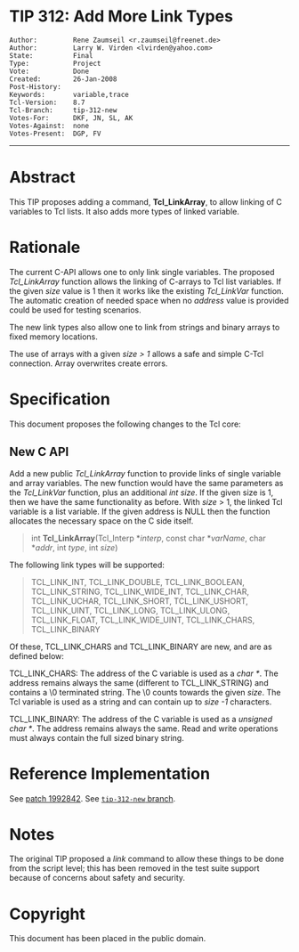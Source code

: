 # TIP 312: Add More Link Types
	Author:         Rene Zaumseil <r.zaumseil@freenet.de>
	Author:         Larry W. Virden <lvirden@yahoo.com>
	State:          Final
	Type:           Project
	Vote:           Done
	Created:        26-Jan-2008
	Post-History:   
	Keywords:       variable,trace
	Tcl-Version:    8.7
	Tcl-Branch:     tip-312-new
	Votes-For:      DKF, JN, SL, AK
	Votes-Against:  none
	Votes-Present:  DGP, FV
-----

# Abstract

This TIP proposes adding a command, **Tcl\_LinkArray**, to allow linking of C
variables to Tcl lists. It also adds more types of linked variable.

# Rationale

The current C-API allows one to only link single variables. The proposed
_Tcl\_LinkArray_ function allows the linking of C-arrays to Tcl list
variables. If the given _size_ value is 1 then it works like the existing
_Tcl\_LinkVar_ function. The automatic creation of needed space when no
_address_ value is provided could be used for testing scenarios.

The new link types also allow one to link from strings and binary arrays to
fixed memory locations.

The use of arrays with a given _size > 1_ allows a safe and simple C-Tcl
connection. Array overwrites create errors.

# Specification

This document proposes the following changes to the Tcl core:

## New C API

Add a new public _Tcl\_LinkArray_ function to provide links of single
variable and array variables. The new function would have the same parameters
as the _Tcl\_LinkVar_ function, plus an additional _int size_. If the given
size is 1, then we have the same functionality as before. With _size_ > 1,
the linked Tcl variable is a list variable. If the given address is NULL then
the function allocates the necessary space on the C side itself.

 > int **Tcl\_LinkArray**\(Tcl\_Interp \*_interp_, const char \*_varName_,
   char \*_addr_, int _type_, int _size_\)

The following link types will be supported:

 > TCL\_LINK\_INT, TCL\_LINK\_DOUBLE, TCL\_LINK\_BOOLEAN, TCL\_LINK\_STRING,
   TCL\_LINK\_WIDE\_INT, TCL\_LINK\_CHAR, TCL\_LINK\_UCHAR, TCL\_LINK\_SHORT,
   TCL\_LINK\_USHORT, TCL\_LINK\_UINT, TCL\_LINK\_LONG, TCL\_LINK\_ULONG,
   TCL\_LINK\_FLOAT, TCL\_LINK\_WIDE\_UINT, TCL\_LINK\_CHARS, TCL\_LINK\_BINARY

Of these, TCL\_LINK\_CHARS and TCL\_LINK\_BINARY are new, and are as defined
below:

 TCL\_LINK\_CHARS: The address of the C variable is used as a _char \*_. The
   address remains always the same \(different to TCL\_LINK\_STRING\) and contains
   a \\0 terminated string. The \\0 counts towards the given _size_. The Tcl
   variable is used as a string and can contain up to _size -1_ characters.

 TCL\_LINK\_BINARY: The address of the C variable is used as a _unsigned char
   *_. The address remains always the same. Read and write operations must
   always contain the full sized binary string.

# Reference Implementation

See [patch 1992842](https://sourceforge.net/support/tracker.php?aid=1992824).
See [`tip-312-new` branch](https://core.tcl.tk/tcl/timeline?r=tip-312-new).

# Notes

The original TIP proposed a _link_ command to allow these things to be done
from the script level; this has been removed in the test suite support because
of concerns about safety and security.

# Copyright

This document has been placed in the public domain.


